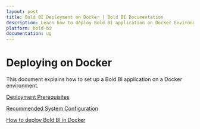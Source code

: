 ```yaml
---
layout: post
title: Bold BI Deployment on Docker | Bold BI Documentation
description: Learn how to deploy Bold BI application on Docker Environment and know its prerequisites, recommended specifications, and upgrading to the latest version.
platform: bold-bi
documentation: ug
---
```


# Deploying on Docker

This document explains how to set up a Bold BI application on a Docker environment.

[Deployment Prerequisites](/deploying-bold-bi/deploying-on-docker/deployment-prerequisites/)

[Recommended System Configuration](/deploying-bold-bi/deploying-on-docker/recommended-system-configuration/)

[How to deploy Bold BI in Docker](/deploying-bold-bi/deploying-on-docker/bold-bi-on-docker/)